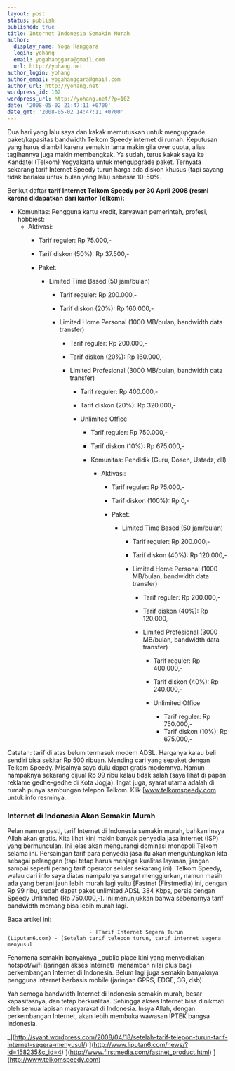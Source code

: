 ```yaml
---
layout: post
status: publish
published: true
title: Internet Indonesia Semakin Murah
author:
  display_name: Yoga Hanggara
  login: yohang
  email: yogahanggara@gmail.com
  url: http://yohang.net
author_login: yohang
author_email: yogahanggara@gmail.com
author_url: http://yohang.net
wordpress_id: 102
wordpress_url: http://yohang.net/?p=102
date: '2008-05-02 21:47:11 +0700'
date_gmt: '2008-05-02 14:47:11 +0700'
---
```

Dua hari yang lalu saya dan kakak memutuskan untuk mengupgrade paket/kapasitas bandwidth Telkom Speedy internet di rumah. Keputusan yang harus diambil karena semakin lama makin gila over quota, alias tagihannya juga makin membengkak. Ya sudah, terus kakak saya ke Kandatel (Telkom) Yogyakarta untuk mengupgrade paket. Ternyata sekarang tarif Internet Speedy turun harga ada diskon khusus (tapi sayang tidak berlaku untuk bulan yang lalu) sebesar 10-50%.

Berikut daftar **tarif Internet Telkom Speedy per 30 April 2008 (resmi karena didapatkan dari kantor Telkom):**

- Komunitas: Pengguna kartu kredit, karyawan pemerintah, profesi, hobbiest:
  - Aktivasi:
    - Tarif reguler: Rp 75.000,-
    - Tarif diskon (50%): Rp 37.500,-  
  
  

    - Paket:
      - Limited Time Based (50 jam/bulan)
        - Tarif reguler: Rp 200.000,-
        - Tarif diskon (20%): Rp 160.000,-  
  
  

        - Limited Home Personal (1000 MB/bulan, bandwidth data transfer)
          - Tarif reguler: Rp 200.000,-
          - Tarif diskon (20%): Rp 160.000,-  
  
  

          - Limited Profesional (3000 MB/bulan, bandwidth data transfer)
            - Tarif reguler: Rp 400.000,-
            - Tarif diskon (20%): Rp 320.000,-  
  
  

            - Unlimited Office
              - Tarif reguler: Rp 750.000,-
              - Tarif diskon (10%): Rp 675.000,-  
  
  
  
  
  
  
  
  
  
  

              - Komunitas: Pendidik (Guru, Dosen, Ustadz, dll)
                - Aktivasi:
                  - Tarif reguler: Rp 75.000,-
                  - Tarif diskon (100%): Rp 0,-  
  
  

                  - Paket:
                    - Limited Time Based (50 jam/bulan)
                      - Tarif reguler: Rp 200.000,-
                      - Tarif diskon (40%): Rp 120.000,-  
  
  

                      - Limited Home Personal (1000 MB/bulan, bandwidth data transfer)
                        - Tarif reguler: Rp 200.000,-
                        - Tarif diskon (40%): Rp 120.000,-  
  
  

                        - Limited Profesional (3000 MB/bulan, bandwidth data transfer)
                          - Tarif reguler: Rp 400.000,-
                          - Tarif diskon (40%): Rp 240.000,-  
  
  

                          - Unlimited Office
                            - Tarif reguler: Rp 750.000,-
                            - Tarif diskon (10%): Rp 675.000,-  
  
  
  
  
  
  
  
  
  
  
  
  
  
  
Catatan: tarif di atas belum termasuk modem ADSL. Harganya kalau beli sendiri bisa sekitar Rp 500 ribuan. Mending cari yang sepaket dengan Telkom Speedy. Misalnya saya dulu dapat gratis modemnya. Namun nampaknya sekarang dijual Rp 99 ribu kalau tidak salah (saya lihat di papan reklame gedhe-gedhe di Kota Jogja). Ingat juga, syarat utama adalah di rumah punya sambungan telepon Telkom. Klik [www.telkomspeedy.com untuk info resminya.
### Internet di Indonesia Akan Semakin Murah  
Pelan namun pasti, tarif Internet di Indonesia semakin murah, bahkan Insya Allah akan gratis. Kita lihat kini makin banyak penyedia jasa internet (ISP) yang bermunculan. Ini jelas akan mengurangi dominasi monopoli Telkom selama ini. Persaingan tarif para penyedia jasa itu akan menguntungkan kita sebagai pelanggan (tapi tetap harus menjaga kualitas layanan, jangan sampai seperti perang tarif operator seluler sekarang ini). Telkom Speedy, walau dari info saya diatas nampaknya sangat menggiurkan, namun masih ada yang berani jauh lebih murah lagi yaitu [Fastnet (Firstmedia) ini, dengan Rp 99 ribu, sudah dapat paket unlimited ADSL 384 Kbps, persis dengan Speedy Unlimited (Rp 750.000,-). Ini menunjukkan bahwa sebenarnya tarif bandwidth memang bisa lebih murah lagi.

Baca artikel ini:

                              - [Tarif Internet Segera Turun (Liputan6.com) - [Setelah tarif telepon turun, tarif internet segera menyusul  
  
  
Fenomena semakin banyaknya _public place kini yang menyediakan hotspot/wifi (jaringan akses Internet)&nbsp; menambah nilai plus bagi perkembangan Internet di Indonesia. Belum lagi juga semakin banyaknya pengguna internet berbasis mobile (jaringan GPRS, EDGE, 3G, dsb).

Yah semoga bandwidth Internet di Indonesia semakin murah, besar kapasitasnya, dan tetap berkualitas. Sehingga akses Internet bisa dinikmati oleh semua lapisan masyarakat di Indonesia. Insya Allah, dengan perkembangan Internet, akan lebih membuka wawasan IPTEK bangsa Indonesia.

_](http://syant.wordpress.com/2008/04/18/setelah-tarif-telepon-turun-tarif-internet-segera-menyusul/)
](http://www.liputan6.com/news/?id=158235&c_id=4)
](http://www.firstmedia.com/fastnet_product.html)
](http://www.telkomspeedy.com)

